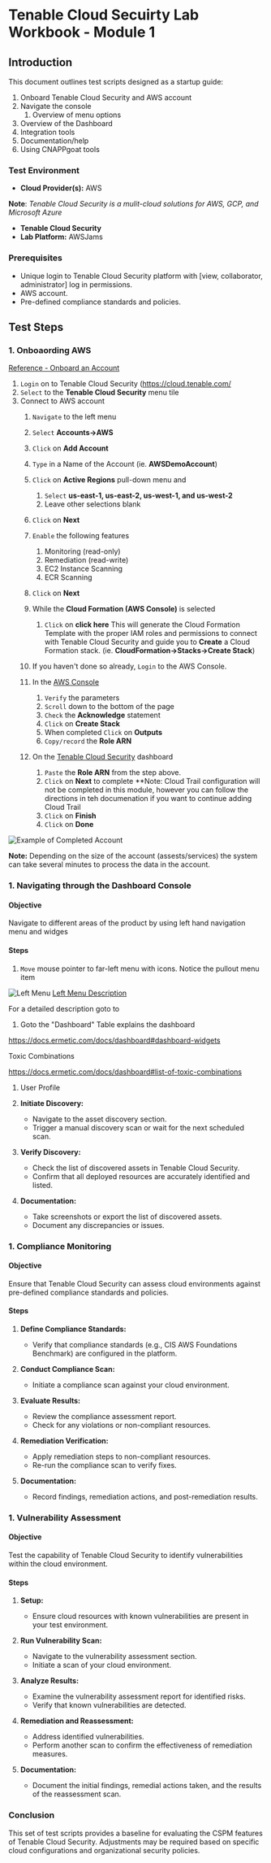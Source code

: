 
[IMAGEDIR]: "images/LeftHandMenu.png"

# Tenable Cloud Secuirty Lab Workbook - Module 1

## Introduction

This document outlines test scripts designed as a startup guide:
1.  Onboard Tenable Cloud Security and AWS account
1.  Navigate the console  
    1.  Overview of menu options
1.  Overview of the Dashboard
1.  Integration tools
1.  Documentation/help
1.  Using CNAPPgoat tools

### Test Environment

- **Cloud Provider(s):** AWS  

**Note**:  *Tenable Cloud Security is a mulit-cloud solutions for AWS, GCP, and Microsoft Azure*
- **Tenable Cloud Security**
- **Lab Platform:** AWSJams

### Prerequisites

- Unique login to Tenable Cloud Security platform with [view, collaborator, administrator] log in permissions.
- AWS account.
- Pre-defined compliance standards and policies.

## Test Steps

### 1.  Onboaording AWS 

[Reference - Onboard an Account](https://docs.ermetic.com/v1/docs/onboard-aws#onboard-an-account)

1.  `Login` on to Tenable Cloud Security (https://cloud.tenable.com/
1.  `Select` to the **Tenable Cloud Security** menu tile
1.  Connect to AWS account  
    1.  `Navigate` to the left menu
    1.  `Select` **Accounts->AWS**
    1.  `Click` on **Add Account**
    1.  `Type` in a Name of the Account (ie.  **AWSDemoAccount**)
    1.  `Click` on **Active Regions** pull-down menu and 
        1.  `Select`  **us-east-1, us-east-2, us-west-1, and us-west-2**
        1.  Leave other selections blank
    1.  `Click` on **Next**
    1.  `Enable` the following features
        1.  Monitoring (read-only)
        1.  Remediation (read-write)
        1.  EC2 Instance Scanning
        1.  ECR Scanning
    1.  `Click` on **Next**
    1.  While the **Cloud Formation (AWS Console)** is selected
        1.  `Click` on **click here**
    This will generate the Cloud Formation Template with the proper IAM roles and permissions to connect with Tenable Cloud Security and guide you to **Create** a Cloud Formation stack.
    (ie.  **CloudFormation->Stacks->Create Stack**)

    1.  If you haven't done so already, `Login` to the AWS Console.
    1.  In the <u>AWS Console</u>  
        1.  `Verify` the parameters
        1.  `Scroll` down to the bottom of the page
        1.  `Check` the **Acknowledge** statement
        1.  `Click` on **Create Stack**
        1.  When completed `Click` on **Outputs**
        1.  `Copy/record` the **Role ARN**
    1.  On the <u>Tenable Cloud Security</u> dashboard
        1.   `Paste` the **Role ARN** from the step above.
        1.  `Click` on **Next** to complete
        **Note:  Cloud Trail configuration will not be completed in this module, however you can follow the directions in teh documenation if you want to continue adding Cloud Trail
        1.  `Click` on **Finish**
        1.  `Click` on **Done**

![Example of Completed Account](images/cloud_account-module-1.png)

**Note:** Depending on the size of the account (assests/services) the system can take several minutes to process the data in the account.


    
### 1. Navigating through the Dashboard Console

#### Objective

Navigate to different areas of the product by using left hand navigation menu and widges

#### Steps

1. `Move` mouse pointer to far-left menu with icons.  Notice the pullout menu item

![Left Menu](images/LeftHandMenu.png)
[Left Menu Description](https://docs.ermetic.com/docs/navigate-the-console#lefthand-navigation-menu)


For a detailed description goto to 

1.  Goto the "Dashboard"
Table explains the dashboard

https://docs.ermetic.com/docs/dashboard#dashboard-widgets

Toxic Combinations

https://docs.ermetic.com/docs/dashboard#list-of-toxic-combinations


1.  User Profile



1. **Initiate Discovery:**
   - Navigate to the asset discovery section.
   - Trigger a manual discovery scan or wait for the next scheduled scan.

1. **Verify Discovery:**
   - Check the list of discovered assets in Tenable Cloud Security.
   - Confirm that all deployed resources are accurately identified and listed.

1. **Documentation:**
   - Take screenshots or export the list of discovered assets.
   - Document any discrepancies or issues.

### 1. Compliance Monitoring

#### Objective

Ensure that Tenable Cloud Security can assess cloud environments against pre-defined compliance standards and policies.

#### Steps

1. **Define Compliance Standards:**
   - Verify that compliance standards (e.g., CIS AWS Foundations Benchmark) are configured in the platform.

1. **Conduct Compliance Scan:**
   - Initiate a compliance scan against your cloud environment.

1. **Evaluate Results:**
   - Review the compliance assessment report.
   - Check for any violations or non-compliant resources.

1. **Remediation Verification:**
   - Apply remediation steps to non-compliant resources.
   - Re-run the compliance scan to verify fixes.

1. **Documentation:**
   - Record findings, remediation actions, and post-remediation results.

### 1. Vulnerability Assessment

#### Objective

Test the capability of Tenable Cloud Security to identify vulnerabilities within the cloud environment.

#### Steps

1. **Setup:**
   - Ensure cloud resources with known vulnerabilities are present in your test environment.

1. **Run Vulnerability Scan:**
   - Navigate to the vulnerability assessment section.
   - Initiate a scan of your cloud environment.

1. **Analyze Results:**
   - Examine the vulnerability assessment report for identified risks.
   - Verify that known vulnerabilities are detected.

1. **Remediation and Reassessment:**
   - Address identified vulnerabilities.
   - Perform another scan to confirm the effectiveness of remediation measures.

1. **Documentation:**
   - Document the initial findings, remedial actions taken, and the results of the reassessment scan.

### Conclusion

This set of test scripts provides a baseline for evaluating the CSPM features of Tenable Cloud Security. Adjustments may be required based on specific cloud configurations and organizational security policies.
